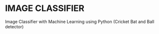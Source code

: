 # IMAGE CLASSIFIER
Image Classifier with Machine Learning using Python (Cricket Bat and Ball detector)

